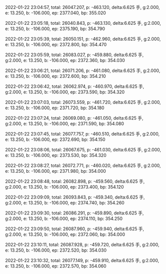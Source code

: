 2022-01-22 23:04:57, total: 26047.207, p: -463.120, delta:6.625 手, g:2.000, e: 13.250, b: -106.000, ep: 2377.040, bp: 355.020

2022-01-22 23:05:18, total: 26040.843, p: -463.130, delta:6.625 手, g:2.000, e: 13.250, b: -106.000, ep: 2375.190, bp: 354.790

2022-01-22 23:05:39, total: 26050.151, p: -462.960, delta:6.625 手, g:2.000, e: 13.250, b: -106.000, ep: 2372.800, bp: 354.470

2022-01-22 23:05:59, total: 26083.027, p: -459.880, delta:6.625 手, g:2.000, e: 13.250, b: -106.000, ep: 2372.360, bp: 354.030

2022-01-22 23:06:21, total: 26071.206, p: -461.080, delta:6.625 手, g:2.000, e: 13.250, b: -106.000, ep: 2372.600, bp: 354.210

2022-01-22 23:06:42, total: 26062.974, p: -460.970, delta:6.625 手, g:2.000, e: 13.250, b: -106.000, ep: 2373.590, bp: 354.320

2022-01-22 23:07:03, total: 26073.559, p: -461.720, delta:6.625 手, g:2.000, e: 13.250, b: -106.000, ep: 2371.720, bp: 354.180

2022-01-22 23:07:24, total: 26069.080, p: -461.050, delta:6.625 手, g:2.000, e: 13.250, b: -106.000, ep: 2371.590, bp: 354.080

2022-01-22 23:07:45, total: 26077.757, p: -460.510, delta:6.625 手, g:2.000, e: 13.250, b: -106.000, ep: 2372.690, bp: 354.150

2022-01-22 23:08:06, total: 26067.675, p: -461.030, delta:6.625 手, g:2.000, e: 13.250, b: -106.000, ep: 2373.530, bp: 354.320

2022-01-22 23:08:27, total: 26072.771, p: -460.020, delta:6.625 手, g:2.000, e: 13.250, b: -106.000, ep: 2371.980, bp: 354.000

2022-01-22 23:08:48, total: 26082.898, p: -459.560, delta:6.625 手, g:2.000, e: 13.250, b: -106.000, ep: 2373.400, bp: 354.120

2022-01-22 23:09:09, total: 26093.843, p: -459.340, delta:6.625 手, g:2.000, e: 13.250, b: -106.000, ep: 2374.740, bp: 354.260

2022-01-22 23:09:30, total: 26086.291, p: -459.890, delta:6.625 手, g:2.000, e: 13.250, b: -106.000, ep: 2374.110, bp: 354.250

2022-01-22 23:09:50, total: 26087.960, p: -459.940, delta:6.625 手, g:2.000, e: 13.250, b: -106.000, ep: 2372.060, bp: 354.000

2022-01-22 23:10:11, total: 26087.928, p: -459.720, delta:6.625 手, g:2.000, e: 13.250, b: -106.000, ep: 2372.520, bp: 354.030

2022-01-22 23:10:32, total: 26077.149, p: -459.910, delta:6.625 手, g:2.000, e: 13.250, b: -106.000, ep: 2372.570, bp: 354.060